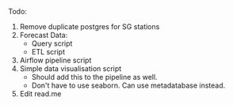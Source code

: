 Todo:

1. Remove duplicate postgres for SG stations
2. Forecast Data:
   * Query script
   * ETL script
3. Airflow pipeline script
4. Simple data visualisation script
   * Should add this to the pipeline as well.
   * Don't have to use seaborn. Can use metadatabase instead.
5. Edit read.me